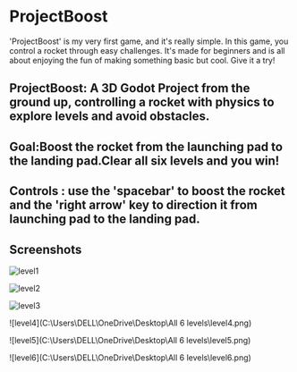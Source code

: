 # ProjectBoost
'ProjectBoost' is my very first game, and it's really simple. In this game, you control a rocket through easy challenges. It's made for beginners and is all about enjoying the fun of making something basic but cool. Give it a try! 

## ProjectBoost: A 3D Godot Project from the ground up, controlling a rocket with physics to explore levels and avoid obstacles.


## Goal:Boost the rocket from the launching pad to the landing pad.Clear all six levels and you win!

## Controls : use the 'spacebar' to boost the rocket and the 'right arrow' key to direction it from launching pad to the landing pad.

## Screenshots

![level1]()

![level2]()

![level3](C:level3.png)

![level4](C:\Users\DELL\OneDrive\Desktop\All 6 levels\level4.png)

![level5](C:\Users\DELL\OneDrive\Desktop\All 6 levels\level5.png)

![level6](C:\Users\DELL\OneDrive\Desktop\All 6 levels\level6.png)


